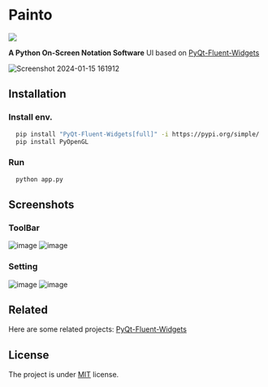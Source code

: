 # Painto 
<div>
  <a href="https://github.com/BradleyBao/Painto/releases/latest">
    <img src="https://img.shields.io/github/v/tag/BradleyBao/Painto?label=ver&style=for-the-badge">
  </a>
  
</div> 

<b>A Python On-Screen Notation Software</b>
UI based on [PyQt-Fluent-Widgets](https://github.com/zhiyiYo/PyQt-Fluent-Widgets) 

![Screenshot 2024-01-15 161912](https://github.com/BradleyBao/Painto/assets/80588549/d3e5efba-89c0-47d8-be98-4779504c561c) 


## Installation

### Install env.

```bash
  pip install "PyQt-Fluent-Widgets[full]" -i https://pypi.org/simple/
  pip install PyOpenGL 
```

### Run
```bash
  python app.py
```
    


## Screenshots 
### ToolBar
![image](https://github.com/BradleyBao/Painto/assets/80588549/63e9a151-4aee-4e5e-8d59-ac3bcfcf6eeb)
![image](https://github.com/BradleyBao/Painto/assets/80588549/f1a5d697-4fc8-4a84-bc67-09d949c005ed)


### Setting 
![image](https://github.com/BradleyBao/Painto/assets/80588549/d9130b53-8230-47de-8f79-6b2b761573e8)
![image](https://github.com/BradleyBao/Painto/assets/80588549/b56826ce-2991-43df-a22e-6dc507cc0a5e) 


## Related
Here are some related projects: 
[PyQt-Fluent-Widgets](https://github.com/zhiyiYo/PyQt-Fluent-Widgets) 


## License

The project is under [MIT](https://choosealicense.com/licenses/mit/) license. 
